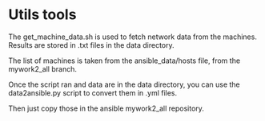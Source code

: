 # Utils tools

The get_machine_data.sh is used to fetch network data from the machines.
Results are stored in .txt files in the data directory.

The list of machines is taken from the ansible_data/hosts file, from the mywork2_all branch.

Once the script ran and data are in the data directory, you can use the data2ansible.py script to convert them in .yml files.

Then just copy those in the ansible mywork2_all repository.